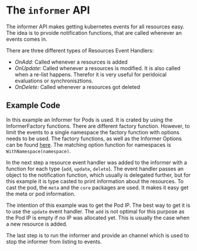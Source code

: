 # The `informer` API

The informer API makes getting kubernetes events for all resources easy. The idea is to prvoide notification functions, that are called whenever an events comes in.

There are three different types of Resources Event Handlers:

- *OnAdd:* Called whenever a resources is added
- *OnUpdate:* Called whenever a resources is modified. It is also called when a re-list happens. Therefor it is very useful for peridoical evaluations or synchronisztions.
- *OnDelete:* Called whenever a resources got deleted

## Example Code

In this example an Informer for Pods is used. It is crated by using the InformerFactory functions. There are different factory function. However, to limit the events to a single namespace the factory function with options needs to be used. The factory functions, as well as the Informer Options can be found [here](https://godoc.org/k8s.io/client-go/informers). The matching option function for namespaces is `WithNamespace(namespace)`. 

In the next step a resource event handler was added to the informer with a function for each type (`add`, `update`, `delete`). The event handler passes an object to the notification function, which usually is delegated further, but for this example it is type casted to print information about the resources. To cast the pod, the `meta` and the `core` packages are used. It makes it easy get the meta or pod information.

The intention of this example was to get the Pod IP. The best way to get it is to use the `update` event handler. The `add` is not optimal for this purpose as the Pod IP is empty if no IP was allocated yet. This is usually the case when a new resource is added.

The last step is to run the informer and provide an channel which is used to stop the informer from listing to events. 
